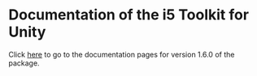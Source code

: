 # Documentation of the i5 Toolkit for Unity

Click [here](https://rwth-acis.github.io/i5-Toolkit-for-Unity/1.6.0/index.html) to go to the documentation pages for version 1.6.0 of the package.